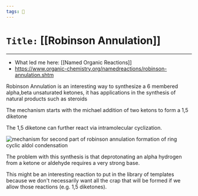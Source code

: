 ```yaml
---
tags: 🧪
---
```

# `Title:` [[Robinson Annulation]]
--- 

- What led me here: [[Named Organic Reactions]]
- https://www.organic-chemistry.org/namedreactions/robinson-annulation.shtm

Robinson Annulation is an interesting way to synthesize a 6 membered alpha,beta unsaturated ketones, it has applications in the synthesis of natural products such as steroids

The mechanism starts with the michael addition of two ketons to form a 1,5 diketone

The 1,5 diketone can further react via intramolecular cyclization.

![mechanism for second part of robinson annulation formation of ring cyclic aldol condensation](https://cdn.masterorganicchemistry.com/wp-content/uploads/2019/12/8-mechanism-for-second-part-of-robinson-annulation-formation-of-ring-cyclic-aldol-condensation.gif)


The problem with this synthesis is that deprotonating an alpha hydrogen from a ketone or aldehyde requires a very strong base. 


This might be an interesting reaction to put in the library of templates because we don't necessarily want all the crap that will be formed if we allow those reactions (e.g. 1,5 diketones).